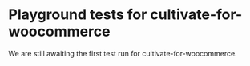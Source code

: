# Playground tests for cultivate-for-woocommerce
We are still awaiting the first test run for cultivate-for-woocommerce.
